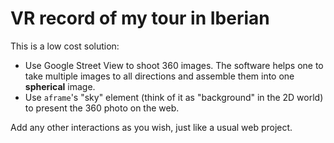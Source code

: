 # VR record of my tour in Iberian

This is a low cost solution:

* Use Google Street View to shoot 360 images. The software helps one to take multiple images to all directions and assemble them into one **spherical** image.
* Use `aframe`'s "sky" element (think of it as "background" in the 2D world) to present the 360 photo on the web.

Add any other interactions as you wish, just like a usual web project.